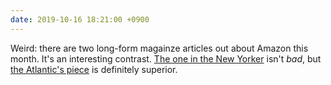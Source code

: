 ```yaml
---
date: 2019-10-16 18:21:00 +0900
---
```

Weird: there are two long-form magainze articles out about Amazon this month. It's an interesting contrast. [The one in the New Yorker](https://www.newyorker.com/magazine/2019/10/21/is-amazon-unstoppable) isn't _bad_, but [the Atlantic's piece](https://www.theatlantic.com/magazine/archive/2019/11/what-jeff-bezos-wants/598363/) is definitely superior.
